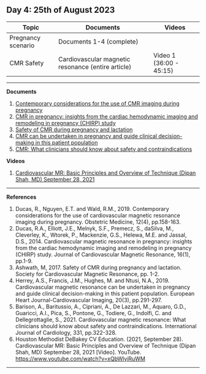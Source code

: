 **Day 4: 25th of August 2023**
-------------------

|     Topic     |   Documents    |    Videos    |
| ------------- | ------------- | ------------- | 
| Pregnancy scenario | Documents 1-4 (complete) |  |
| CMR Safety |  Cardiovascular magnetic resonance (entire article)|  Video 1 (36:00 - 45:15) |

----------------------------

**Documents**

1. [Contemporary considerations for the use of CMR imaging during pregnancy](https://www.ncbi.nlm.nih.gov/pmc/articles/PMC6909299/pdf/10.1177_1753495X19832166.pdf)
2. [CMR in pregnancy: insights from the cardiac hemodynamic imaging and remodeling in pregnancy (CHIRP) study](https://pubmed.ncbi.nlm.nih.gov/24387349/)
3. [Safety of CMR during pregnancy and lactation](https://scmr.org/page/Pregnancy)
4. [CMR can be undertaken in pregnancy and guide clinical decision-making in this patient population](https://pubmed.ncbi.nlm.nih.gov/30462196/)
5. [CMR: What clinicians should know about safety and contraindications](https://pubmed.ncbi.nlm.nih.gov/33571560/)
   


**Videos**
1. [Cardiovascular MR: Basic Principles and Overview of Technique (Dipan Shah, MD) September 28, 2021](https://www.youtube.com/watch?v=xQbWlyiRuWM)
   
----------------------------

**References** 

1. Ducas, R., Nguyen, E.T. and Wald, R.M., 2019. Contemporary considerations for the use of cardiovascular magnetic resonance imaging during pregnancy. Obstetric Medicine, 12(4), pp.158-163.
2. Ducas, R.A., Elliott, J.E., Melnyk, S.F., Premecz, S., daSilva, M., Cleverley, K., Wtorek, P., Mackenzie, G.S., Helewa, M.E. and Jassal, D.S., 2014. Cardiovascular magnetic resonance in pregnancy: insights from the cardiac hemodynamic imaging and remodeling in pregnancy (CHIRP) study. Journal of Cardiovascular Magnetic Resonance, 16(1), pp.1-9.
3. Ashwath, M, 2017. Safety of CMR during pregnancy and lactation. Society for Cardiovascular Magnetic Resonance, pp. 1-2. 
4. Herrey, A.S., Francis, J.M., Hughes, M. and Ntusi, N.A., 2019. Cardiovascular magnetic resonance can be undertaken in pregnancy and guide clinical decision-making in this patient population. European Heart Journal-Cardiovascular Imaging, 20(3), pp.291-297.
5. Barison, A., Baritussio, A., Cipriani, A., De Lazzari, M., Aquaro, G.D., Guaricci, A.I., Pica, S., Pontone, G., Todiere, G., Indolfi, C. and Dellegrottaglie, S., 2021. Cardiovascular magnetic resonance: What clinicians should know about safety and contraindications. International Journal of Cardiology, 331, pp.322-328.
6. Houston Methodist DeBakey CV Education. (2021, September 28). Cardiovascular MR: Basic Principles and Overview of Technique (Dipan Shah, MD) September 28, 2021 [Video]. YouTube. https://www.youtube.com/watch?v=xQbWlyiRuWM

----------------------------
